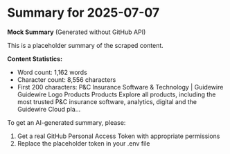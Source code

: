 # Summary for 2025-07-07

**Mock Summary** (Generated without GitHub API)

This is a placeholder summary of the scraped content.

**Content Statistics:**
- Word count: 1,162 words
- Character count: 8,556 characters
- First 200 characters: P&C Insurance Software & Technology | Guidewire
Guidewire Logo
Products
Products
Explore all products, including the most trusted P&C insurance software, analytics, digital and the Guidewire Cloud pla...

To get an AI-generated summary, please:
1. Get a real GitHub Personal Access Token with appropriate permissions
2. Replace the placeholder token in your .env file
